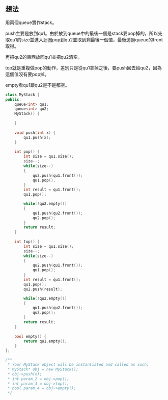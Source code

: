 ## 想法
用兩個queue實作stack。

push主要是放到qu1。由於放到queue中的最後一個是stack要pop掉的，所以先取qu1的size並進入迴圈pop到qu2並取到剩最後一個值，最後透過queue的front取得。

再把qu2的東西放回qu1並把qu2清空。

top就是重複做pop的動作，差別只是從qu1拿掉之後，要push回去給qu2，因為這個值沒有要pop掉。

empty看qu1跟qu2是不是都空。

```CPP
class MyStack {
public:
    queue<int> qu1;
    queue<int> qu2;
    MyStack() {
        
    }
    
    void push(int x) {
        qu1.push(x);
    }
    
    int pop() {
        int size = qu1.size();
        size--;
        while(size--)
        {
            qu2.push(qu1.front());
            qu1.pop();
        }
        int result = qu1.front();
        qu1.pop();

        while(!qu2.empty())
        {
            qu1.push(qu2.front());
            qu2.pop();
        }
        return result;
    }
    
    int top() {
        int size = qu1.size();
        size--;
        while(size--)
        {
            qu2.push(qu1.front());
            qu1.pop();
        }
        int result = qu1.front();
        qu1.pop();
        qu2.push(result);

        while(!qu2.empty())
        {
            qu1.push(qu2.front());
            qu2.pop();
        }
        return result;
    }
    
    bool empty() {
        return qu1.empty();
    }
};

/**
 * Your MyStack object will be instantiated and called as such:
 * MyStack* obj = new MyStack();
 * obj->push(x);
 * int param_2 = obj->pop();
 * int param_3 = obj->top();
 * bool param_4 = obj->empty();
 */
```